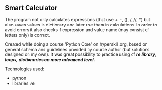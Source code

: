 ## Smart Calculator
The program not only calculates expressions (that use +, -, (), /, //, *) but also saves values in dictionary and later use them in calculations. In order to avoid errors it also checks if expression and value name (may consist of letters only) is correct.

Created while doing a course 'Python Core' on hyperskill.org, based on general schema and guidelines provided by course author (but solutions designed on my own). It was great possibility to practice using of **_re library, loops, dictionaries on more advanced level._**

Technologies used:
- python
- libraries: **_re_**


